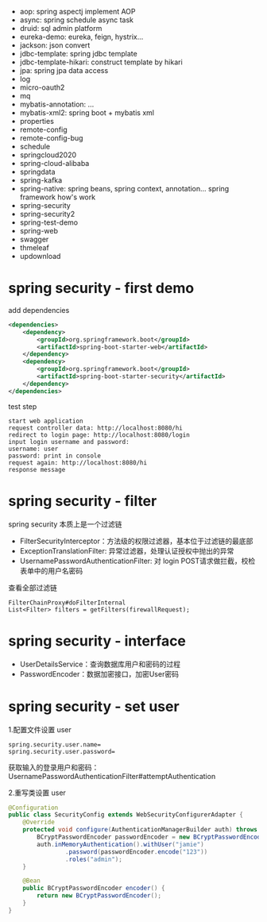 - aop: spring aspectj implement AOP
- async: spring schedule async task
- druid: sql admin platform
- eureka-demo: eureka, feign, hystrix...
- jackson: json convert
- jdbc-template: spring jdbc template
- jdbc-template-hikari: construct template by hikari
- jpa: spring jpa data access
- log
- micro-oauth2
- mq
- mybatis-annotation: ...
- mybatis-xml2: spring boot + mybatis xml
- properties
- remote-config
- remote-config-bug
- schedule
- springcloud2020
- spring-cloud-alibaba
- springdata
- spring-kafka
- spring-native: spring beans, spring context, annotation... spring framework how's work
- spring-security
- spring-security2
- spring-test-demo
- spring-web
- swagger
- thmeleaf
- updownload

# spring security - first demo
add dependencies
```xml
<dependencies>
    <dependency>
        <groupId>org.springframework.boot</groupId>
        <artifactId>spring-boot-starter-web</artifactId>
    </dependency>
    <dependency>
        <groupId>org.springframework.boot</groupId>
        <artifactId>spring-boot-starter-security</artifactId>
    </dependency>
</dependencies>
```

test step
```text
start web application
request controller data: http://localhost:8080/hi
redirect to login page: http://localhost:8080/login
input login username and password:
username: user
password: print in console
request again: http://localhost:8080/hi
response message
```

# spring security - filter
spring security 本质上是一个过滤链
- FilterSecurityInterceptor：方法级的权限过滤器，基本位于过滤链的最底部
- ExceptionTranslationFilter: 异常过滤器，处理认证授权中抛出的异常
- UsernamePasswordAuthenticationFilter: 对 login POST请求做拦截，校检表单中的用户名密码

查看全部过滤链
```text
FilterChainProxy#doFilterInternal
List<Filter> filters = getFilters(firewallRequest);
```

# spring security - interface
- UserDetailsService：查询数据库用户和密码的过程
- PasswordEncoder：数据加密接口，加密User密码



# spring security - set user

1.配置文件设置 user

```
spring.security.user.name=
spring.security.user.password=
```



获取输入的登录用户和密码：UsernamePasswordAuthenticationFilter#attemptAuthentication



2.重写类设置 user

```java
@Configuration
public class SecurityConfig extends WebSecurityConfigurerAdapter {
    @Override
    protected void configure(AuthenticationManagerBuilder auth) throws Exception {
        BCryptPasswordEncoder passwordEncoder = new BCryptPasswordEncoder();
        auth.inMemoryAuthentication().withUser("jamie")
                .password(passwordEncoder.encode("123"))
                .roles("admin");
    }

    @Bean
    public BCryptPasswordEncoder encoder() {
        return new BCryptPasswordEncoder();
    }
}
```

